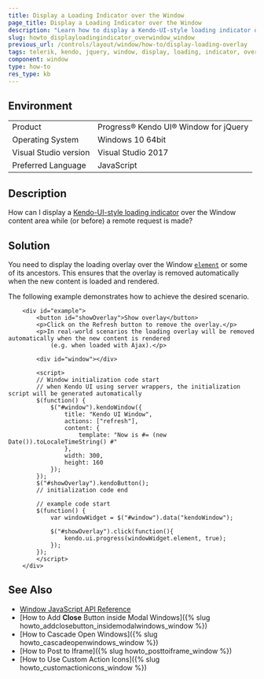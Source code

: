 ```yaml
---
title: Display a Loading Indicator over the Window
page_title: Display a Loading Indicator over the Window
description: "Learn how to display a Kendo-UI-style loading indicator over the content area of the Kendo UI for jQuery Window."
slug: howto_displayloadingindicator_overwindow_window
previous_url: /controls/layout/window/how-to/display-loading-overlay
tags: telerik, kendo, jquery, window, display, loading, indicator, over, above
component: window
type: how-to
res_type: kb
---
```


## Environment

<table>
 <tr>
  <td>Product</td>
  <td>Progress® Kendo UI® Window for jQuery</td>
 </tr>
 <tr>
  <td>Operating System</td>
  <td>Windows 10 64bit</td>
 </tr>
 <tr>
  <td>Visual Studio version</td>
  <td>Visual Studio 2017</td>
 </tr>
 <tr>
  <td>Preferred Language</td>
  <td>JavaScript</td>
 </tr>
</table>

## Description

How can I display a [Kendo-UI-style loading indicator](/api/javascript/ui/ui/methods/progress) over the Window content area while (or before) a remote request is made?

## Solution

You need to display the loading overlay over the Window [`element`](/framework/widgets/wrapper-element) or some of its ancestors. This ensures that the overlay is removed automatically when the new content is loaded and rendered.

The following example demonstrates how to achieve the desired scenario.

```dojo
    <div id="example">
        <button id="showOverlay">Show overlay</button>
        <p>Click on the Refresh button to remove the overlay.</p>
        <p>In real-world scenarios the loading overlay will be removed automatically when the new content is rendered
            (e.g. when loaded with Ajax).</p>

        <div id="window"></div>

        <script>
        // Window initialization code start
        // when Kendo UI using server wrappers, the initialization script will be generated automatically
        $(function() {
            $("#window").kendoWindow({
                title: "Kendo UI Window",
                actions: ["refresh"],
                content: {
                    template: "Now is #= (new Date()).toLocaleTimeString() #"
                },
                width: 300,
                height: 160
            });
        });
        $("#showOverlay").kendoButton();
        // initialization code end

        // example code start
        $(function() {
            var windowWidget = $("#window").data("kendoWindow");

            $("#showOverlay").click(function(){
                kendo.ui.progress(windowWidget.element, true);
            });
        });
        </script>
    </div>
```

## See Also

* [Window JavaScript API Reference](/api/javascript/ui/window)
* [How to Add **Close** Button inside Modal Windows]({% slug howto_addclosebutton_insidemodalwindows_window %})
* [How to Cascade Open Windows]({% slug howto_cascadeopenwindows_window %})
* [How to Post to Iframe]({% slug howto_posttoiframe_window %})
* [How to Use Custom Action Icons]({% slug howto_customactionicons_window %})


